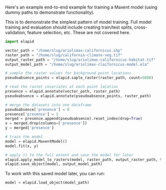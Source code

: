 Here's an example end-to-end example for training a Maxent model (using dummy paths to demonstrate functionality).

This is to demonstrate the simplest pattern of model training. Full model training and evaluation should include creating train/test splits, cross-validation, feature selection, etc. These are not covered here.

```python
import elapid

vector_path = "/home/slug/ariolimax-californicus.shp"
raster_path = "/home/slug/california-climate-veg.tif"
output_raster_path = "/home/slug/ariolimax-californicus-habitat.tif"
output_model_path = "/home/slug/ariolimax-claifornicus-model.ela"

# sample the raster values for background point locations
pseudoabsence_points = elapid.saple_raster(raster_path, count=5000)

# read the raster covariates at each point location
presence = elapid.annotate(vector_path, raster_path)
pseudoabsence = elapid.annotate(pseudoabsence_points, raster_path)

# merge the datasets into one dataframe
pseudoabsence['presence'] = 0
presence['presence'] = 1
merged = presence.append(pseudoabsence).reset_index(drop=True)
x = merged.drop(columns=['presence'])
y = merged['presence']

# train the model
model = elapid.MaxentModel()
model.fit(x, y)

# apply it to the full extent and save the model for later
elapid.apply_model_to_rasters(model, raster_path, output_raster_path, transform="cloglog")
elapid.save_object(model, output_model_path)
```

To work with this saved model later, you can run:

```python
model = elapid.load_object(model_path)
```
